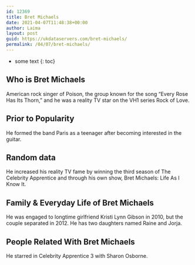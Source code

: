 ```yaml
---
id: 12369
title: Bret Michaels
date: 2021-04-07T11:48:38+00:00
author: Laima
layout: post
guid: https://ukdataservers.com/bret-michaels/
permalink: /04/07/bret-michaels/
---
```


* some text
{: toc}


## Who is Bret Michaels
                  
                  
                  
American rock singer of Poison, the group known for the song &#8220;Every Rose Has Its Thorn,&#8221; and he was a reality TV star on the VH1 series Rock of Love.
                  
              
            
              
            
                
                
                
## Prior to Popularity
                  
                  
                  
He formed the band Paris as a teenager after becoming interested in the guitar.
                  
              
            
              
            
                
                
                
## Random data
                  
                  
                  
He increased his reality TV fame by winning the third season of The Celebrity Apprentice and through his own show, Bret Michaels: Life As I Know It.
                  
              
            
              
            
                
                
                
## Family & Everyday Life of Bret Michaels
                  
                  
                  
He was engaged to longtime girlfriend Kristi Lynn Gibson in 2010, but the couple separated in 2012. He has two daughters named Raine and Jorja.
                  
              
            
              
            
                
                
                
## People Related With Bret Michaels
                  
                  
                  
He starred in Celebrity Apprentice 3 with Sharon Osborne.
                  
              
            
              
            
                
              
            
              
              
            
            
              
            
          
          
          